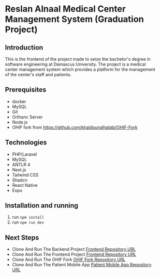 # Reslan Alnaal Medical Center Management System (Graduation Project)

## Introduction
This is the frontend of the project made to seize the bachelor's degree in software engineering at Damascus University.
The project is a medical center management system which provides a platform for the management of the center's staff and patients.

## Prerequisites
- docker
- MySQL
- Git
- Orthanc Server
- Node.js
- OHIF fork from https://github.com/khaldounalhalabi/OHIF-Fork

## Technologies
- PHP/Laravel
- MySQL
- ANTLR 4
- Next.js
- Tailwind CSS
- Shadcn
- React Native
- Expo

## Installation and running
1. run `npm install`
2. run `npm run dev`

## Next Steps
- Clone And Run The Backend Project [Frontend Repository URL](https://github.com/khaldounalhalabi/rn-center-backend)
- Clone And Run The Frontend Project [Frontend Repository URL](https://github.com/khaldounalhalabi/rn-center-frontend)
- Clone And Run The OHIF Fork [OHIF Fork Repository URL](https://github.com/khaldounalhalabi/OHIF-Fork)
- Clone And Run The Patient Mobile App [Patient Mobile App Repository URL](https://github.com/khaldounalhalabi/rn-center-patient-mobile-app)
